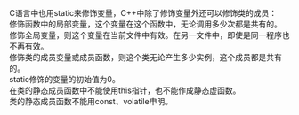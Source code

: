 C语言中也用static来修饰变量，C++中除了修饰变量外还可以修饰类的成员：  
修饰函数中的局部变量，这个变量在这个函数中，无论调用多少次都是共有的。  
修饰全局变量，则这个变量在当前文件中有效。在另一文件中，即使是同一程序也不再有效。  
修饰类的成员变量或成员函数，则这个类无论产生多少实例，这个成员都是共有的。  
static修饰的变量的初始值为0。  
在类的静态成员函数中不能使用this指针，也不能作成静态虚函数。  
类的静态成员函数不能用const、volatile申明。  
